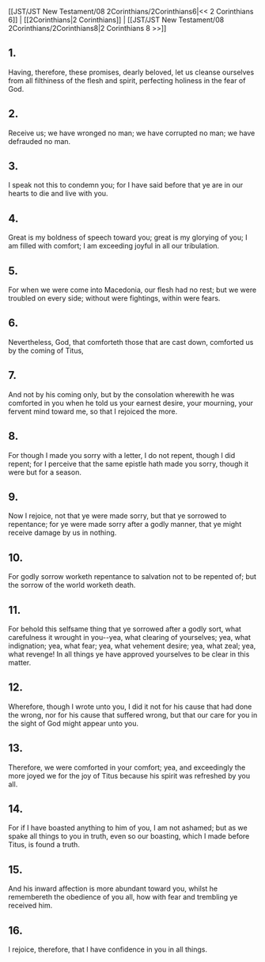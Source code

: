 [[JST/JST New Testament/08 2Corinthians/2Corinthians6|<< 2 Corinthians 6]] | [[2Corinthians|2 Corinthians]] | [[JST/JST New Testament/08 2Corinthians/2Corinthians8|2 Corinthians 8 >>]]
## 1.
Having, therefore, these promises, dearly beloved, let us cleanse ourselves from all filthiness of the flesh and spirit, perfecting holiness in the fear of God.
## 2.
Receive us; we have wronged no man; we have corrupted no man; we have defrauded no man.
## 3.
I speak not this to condemn you; for I have said before that ye are in our hearts to die and live with you.
## 4.
Great is my boldness of speech toward you; great is my glorying of you; I am filled with comfort; I am exceeding joyful in all our tribulation.
## 5.
For when we were come into Macedonia, our flesh had no rest; but we were troubled on every side; without were fightings, within were fears.
## 6.
Nevertheless, God, that comforteth those that are cast down, comforted us by the coming of Titus,
## 7.
And not by his coming only, but by the consolation wherewith he was comforted in you when he told us your earnest desire, your mourning, your fervent mind toward me, so that I rejoiced the more.
## 8.
For though I made you sorry with a letter, I do not repent, though I did repent; for I perceive that the same epistle hath made you sorry, though it were but for a season.
## 9.
Now I rejoice, not that ye were made sorry, but that ye sorrowed to repentance; for ye were made sorry after a godly manner, that ye might receive damage by us in nothing.
## 10.
For godly sorrow worketh repentance to salvation not to be repented of; but the sorrow of the world worketh death.
## 11.
For behold this selfsame thing that ye sorrowed after a godly sort, what carefulness it wrought in you\--yea, what clearing of yourselves; yea, what indignation; yea, what fear; yea, what vehement desire; yea, what zeal; yea, what revenge! In all things ye have approved yourselves to be clear in this matter.
## 12.
Wherefore, though I wrote unto you, I did it not for his cause that had done the wrong, nor for his cause that suffered wrong, but that our care for you in the sight of God might appear unto you.
## 13.
Therefore, we were comforted in your comfort; yea, and exceedingly the more joyed we for the joy of Titus because his spirit was refreshed by you all.
## 14.
For if I have boasted anything to him of you, I am not ashamed; but as we spake all things to you in truth, even so our boasting, which I made before Titus, is found a truth.
## 15.
And his inward affection is more abundant toward you, whilst he remembereth the obedience of you all, how with fear and trembling ye received him.
## 16.
I rejoice, therefore, that I have confidence in you in all things.

